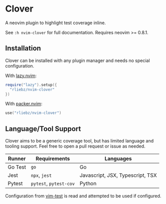 # Clover

A neovim plugin to highlight test coverage inline.

See `:h nvim-clover` for full documentation. Requires neovim >= 0.8.1.

## Installation

Clover can be installed with any plugin manager and needs no special
configuration.

With [lazy.nvim](folke/lazy.nvim):

```lua
require("lazy").setup({
  "rliebz/nvim-clover"
})
```

With [packer.nvim](https://github.com/wbthomason/packer.nvim):

```lua
use("rliebz/nvim-clover")
```

## Language/Tool Support

Clover aims to be a generic coverage tool, but has limited language and tooling
support. Feel free to open a pull request or issue as needed.

| Runner  | Requirements           | Languages                        |
| ------- | ---------------------- | -------------------------------- |
| Go Test | `go`                   | Go                               |
| Jest    | `npx`, `jest`          | Javascript, JSX, Typescript, TSX |
| Pytest  | `pytest`, `pytest-cov` | Python                           |

Configuration from [vim-test](https://github.com/vim-test/vim-test) is read and
attempted to be used if configured.

